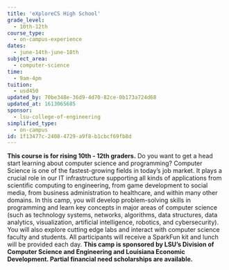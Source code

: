 ```yaml
---
title: 'eXploreCS High School'
grade_level:
  - 10th-12th
course_type:
  - on-campus-experience
dates:
  - june-14th-june-18th
subject_area:
  - computer-science
time:
  - 9am-4pm
tuition:
  - usd450
updated_by: 70be348e-36d9-4d70-82ce-0b173a724d68
updated_at: 1613065685
sponsor:
  - lsu-college-of-engineering
simplified_type:
  - on-campus
id: 1f13477c-2408-4729-a9f8-b1cbcf69fb8d
---
```

<b>This course is for rising 10th - 12th graders.</b> Do you want to get a head start learning about computer science and programming? Computer Science is one of the fastest-growing fields in today’s job market. It plays a crucial role in our IT infrastructure supporting all kinds of applications from scientific computing to engineering, from game development to social media, from business administration to healthcare, and within many other domains. In this camp, you will develop problem-solving skills in programming and learn key concepts in major areas of computer science (such as technology systems, networks, algorithms, data structures, data analytics, visualization, artificial intelligence, robotics, and cybersecurity). You will also explore cutting edge labs and interact with computer science faculty and students. All participants will receive a SparkFun kit and lunch will be provided each day. <b>This camp is sponsored by LSU’s Division of Computer Science and Engineering and Louisiana Economic Development. Partial financial need scholarships are available.</b>